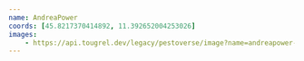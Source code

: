 ```yaml
---
name: AndreaPower
coords: [45.8217370414892, 11.392652004253026]
images:
    - https://api.tougrel.dev/legacy/pestoverse/image?name=andreapower-2.jpg
---
```

